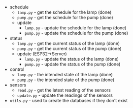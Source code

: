 * schedule
  * `lamp.py` - get the schedule for the lamp (done)
  * `pump.py` - get the schedule for the pump (done)
  * update
    * `lamp.py` - update the schedule for the lamp (done)
    * `pump.py` - update the schedule for the pump (done)
* status
  * `lamp.py` - get the current status of the lamp (done)
  * `pump.py` - get the current status of the pump (done)
  * update (ESP32->Server)
    * `lamp.py` - update the status of the lamp (done)
    * `pump.py` - update the status of the pump (done)
* control
  * `lamp.py` - the intended state of the lamp (done)
  * `pump.py` - the intended state of the pump (done)
* sensors
  * `read.py` - get the latest reading of the sensors
  * `update.py` - update the readings of the sensors
* `utils.py` - used to create the databases if they don't exist